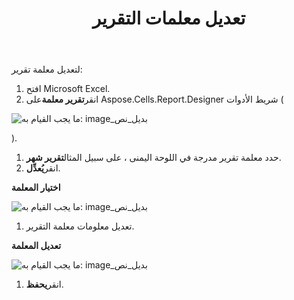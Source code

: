 ﻿---
title: تعديل معلمات التقرير
type: docs
weight: 20
url: /ar/reportingservices/modifying-report-parameters/
---
لتعديل معلمة تقرير:

1. افتح Microsoft Excel.
1.  انقر**تقرير معلمة**على Aspose.Cells.Report.Designer شريط الأدوات (

![ما يجب القيام به: image_بديل_نص](modifying-report-parameters_1.png)

).

1.  حدد معلمة تقرير مدرجة في اللوحة اليمنى ، على سبيل المثال**تقرير شهر**.
1.  انقر**يُعدِّل**. 

   **اختيار المعلمة** 

![ما يجب القيام به: image_بديل_نص](modifying-report-parameters_2.png)




1.  تعديل معلومات معلمة التقرير.

   **تعديل المعلمة** 

![ما يجب القيام به: image_بديل_نص](modifying-report-parameters_3.png)

1.  انقر**يحفظ**.
